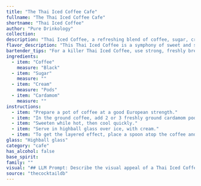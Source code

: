 ```yaml
---
title: "The Thai Iced Coffee Cafe"
fullname: "The Thai Iced Coffee Cafe"
shortname: "Thai Iced Coffee"
author: "Pure Drinkology"
collection:
description: "Thai Iced Coffee, a refreshing blend of coffee, sugar, cream, and cardamom, is a delightful member of the *Coffee Cocktail* family. Originating in Thailand, this beloved beverage reflects the country's rich culinary history and love for strong coffee, sweetened with condensed milk and often spiced with aromatic cardamom. "
flavor_description: "This Thai Iced Coffee is a symphony of sweet and spiced flavors. The strong, robust coffee is tempered by the creamy sweetness of condensed milk and sugar. A subtle warmth from the cardamom adds an exotic touch, rounding out the profile with an almost floral note. This drink is a delightful blend of classic coffee flavors and a touch of the exotic. "
bartender_tips: "For a killer Thai Iced Coffee, use strong, freshly brewed coffee. Don't skimp on the sugar – it should be sweet!  Dissolve the sugar in hot coffee for a silky texture.  Use heavy cream, not milk, for richness.  Toast the cardamom pods before grinding – it releases the aroma and adds a warm complexity.  Serve over ice with a splash of cream on top for an extra touch. "
ingredients:
  - item: "Coffee"
    measure: "Black"
  - item: "Sugar"
    measure: ""
  - item: "Cream"
    measure: "Pods"
  - item: "Cardamom"
    measure: ""
instructions:
  - item: "Prepare a pot of coffee at a good European strength."
  - item: "In the ground coffee, add 2 or 3 freshly ground cardamom pods."
  - item: "Sweeten while hot, then cool quickly."
  - item: "Serve in highball glass over ice, with cream."
  - item: "To get the layered effect, place a spoon atop the coffee and pour the milk carefully into the spoon so that it floats on the top of the coffee."
glass: "Highball glass"
category: "cafe"
has_alcohol: false
base_spirit:
family: ""
visual: "## LLM Prompt: Describe the visual appeal of a Thai Iced Coffee. Imagine a tall glass filled with the beverage. Consider the following elements:* **Color:** What shades of brown and cream are present? How does the color gradient look?* **Texture:** Is the surface smooth or frothy? Are there any visible layers or swirls? * **Clarity:** Is the coffee clear or opaque? Does it have any visible particles? * **Garnish:** Is there any garnish on top? How does it affect the overall visual impression? **Example:** The Thai Iced Coffee sits in a tall glass, showcasing a deep, rich brown hue at the bottom, gradually transitioning to a lighter, milky cream at the top. The surface is topped with a delicate layer of froth, subtly swirling with the coffee underneath. The coffee itself is slightly opaque, hinting at the cardamom spice within. A sprig of mint adds a touch of freshness and vibrant green to the composition. "
source: "thecocktaildb"
---
```


